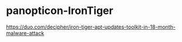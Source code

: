 # panopticon-IronTiger

https://duo.com/decipher/iron-tiger-apt-updates-toolkit-in-18-month-malware-attack
